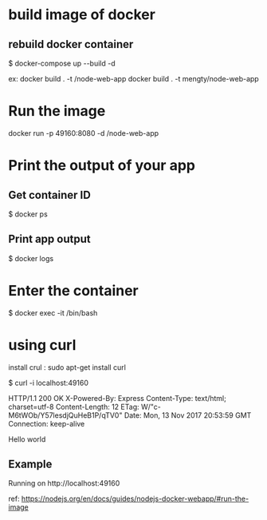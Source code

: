 # build image of docker

## rebuild docker container
$ docker-compose up --build -d

ex: docker build . -t <your username>/node-web-app
docker build . -t mengty/node-web-app


# Run the image
docker run -p 49160:8080 -d <your username>/node-web-app


# Print the output of your app

## Get container ID
$ docker ps

## Print app output
$ docker logs <container id>

# Enter the container
$ docker exec -it <container id> /bin/bash

# using curl
install crul : sudo apt-get install curl

$ curl -i localhost:49160

HTTP/1.1 200 OK
X-Powered-By: Express
Content-Type: text/html; charset=utf-8
Content-Length: 12
ETag: W/"c-M6tWOb/Y57lesdjQuHeB1P/qTV0"
Date: Mon, 13 Nov 2017 20:53:59 GMT
Connection: keep-alive

Hello world

## Example
Running on http://localhost:49160

ref: https://nodejs.org/en/docs/guides/nodejs-docker-webapp/#run-the-image